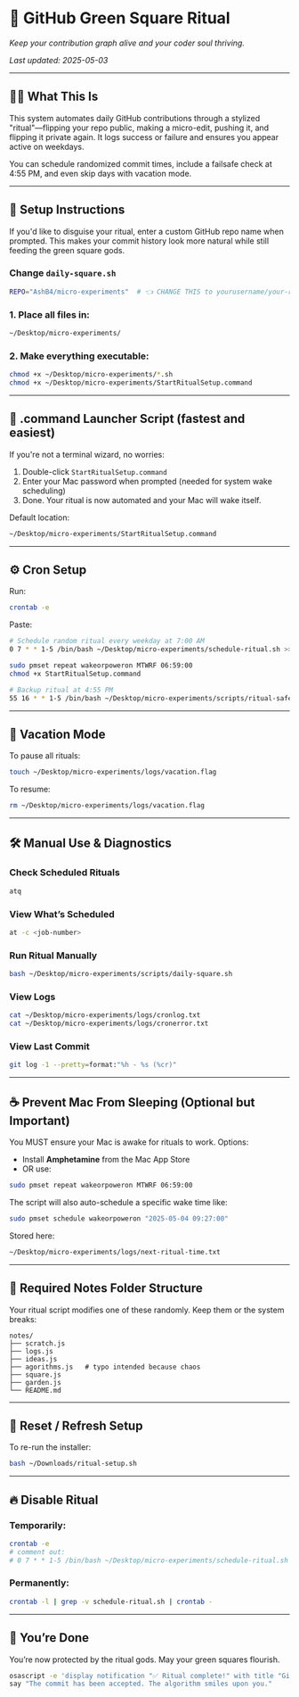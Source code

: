 # 🌿 GitHub Green Square Ritual

*Keep your contribution graph alive and your coder soul thriving.*

*Last updated: 2025-05-03*

---

## 🧙‍♂️ What This Is

This system automates daily GitHub contributions through a stylized "ritual"—flipping your repo public, making a micro-edit, pushing it, and flipping it private again. It logs success or failure and ensures you appear active on weekdays.

You can schedule randomized commit times, include a failsafe check at 4:55 PM, and even skip days with vacation mode.

---

## 🔧 Setup Instructions

If you'd like to disguise your ritual, enter a custom GitHub repo name when prompted. This makes your commit history look more natural while still feeding the green square gods.

### Change `daily-square.sh`

```bash
REPO="AshB4/micro-experiments"  # 👈 CHANGE THIS to yourusername/your-repo-name
```

### 1. Place all files in:

```bash
~/Desktop/micro-experiments/
```

### 2. Make everything executable:

```bash
chmod +x ~/Desktop/micro-experiments/*.sh
chmod +x ~/Desktop/micro-experiments/StartRitualSetup.command
```

---

## 🚚 .command Launcher Script (fastest and easiest)

If you're not a terminal wizard, no worries:

1. Double-click `StartRitualSetup.command`
2. Enter your Mac password when prompted (needed for system wake scheduling)
3. Done. Your ritual is now automated and your Mac will wake itself.

Default location:

```bash
~/Desktop/micro-experiments/StartRitualSetup.command
```

---

## ⚙️ Cron Setup

Run:

```bash
crontab -e
```

Paste:

```bash
# Schedule random ritual every weekday at 7:00 AM
0 7 * * 1-5 /bin/bash ~/Desktop/micro-experiments/schedule-ritual.sh >> ~/Desktop/micro-experiments/logs/cronlog.txt 2>> ~/Desktop/micro-experiments/logs/cronerror.txt

sudo pmset repeat wakeorpoweron MTWRF 06:59:00
chmod +x StartRitualSetup.command

# Backup ritual at 4:55 PM
55 16 * * 1-5 /bin/bash ~/Desktop/micro-experiments/scripts/ritual-safety-check.sh
```

---

## 🚧 Vacation Mode

To pause all rituals:

```bash
touch ~/Desktop/micro-experiments/logs/vacation.flag
```

To resume:

```bash
rm ~/Desktop/micro-experiments/logs/vacation.flag
```

---

## 🛠️ Manual Use & Diagnostics

### Check Scheduled Rituals

```bash
atq
```

### View What’s Scheduled

```bash
at -c <job-number>
```

### Run Ritual Manually

```bash
bash ~/Desktop/micro-experiments/scripts/daily-square.sh
```

### View Logs

```bash
cat ~/Desktop/micro-experiments/logs/cronlog.txt
cat ~/Desktop/micro-experiments/logs/cronerror.txt
```

### View Last Commit

```bash
git log -1 --pretty=format:"%h - %s (%cr)"
```

---

## ☕️ Prevent Mac From Sleeping (Optional but Important)

You MUST ensure your Mac is awake for rituals to work. Options:

* Install **Amphetamine** from the Mac App Store
* OR use:

```bash
sudo pmset repeat wakeorpoweron MTWRF 06:59:00
```

The script will also auto-schedule a specific wake time like:

```bash
sudo pmset schedule wakeorpoweron "2025-05-04 09:27:00"
```

Stored here:

```bash
~/Desktop/micro-experiments/logs/next-ritual-time.txt
```

---

## 📂 Required Notes Folder Structure

Your ritual script modifies one of these randomly. Keep them or the system breaks:

```
notes/
├── scratch.js
├── logs.js
├── ideas.js
├── agorithms.js   # typo intended because chaos
├── square.js
├── garden.js
└── README.md
```

---

## 🔄 Reset / Refresh Setup

To re-run the installer:

```bash
bash ~/Downloads/ritual-setup.sh
```

---

## 🔥 Disable Ritual

### Temporarily:

```bash
crontab -e
# comment out:
# 0 7 * * 1-5 /bin/bash ~/Desktop/micro-experiments/schedule-ritual.sh
```

### Permanently:

```bash
crontab -l | grep -v schedule-ritual.sh | crontab -
```

---

## 🌈 You’re Done

You’re now protected by the ritual gods. May your green squares flourish.

```bash
osascript -e 'display notification "✅ Ritual complete!" with title "GitHub Garden"'
say "The commit has been accepted. The algorithm smiles upon you."
```
